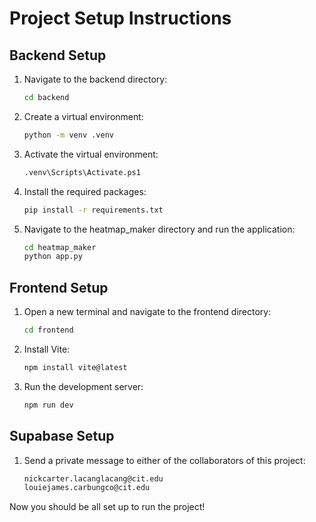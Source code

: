 # Project Setup Instructions

## Backend Setup

1. Navigate to the backend directory:

   ```bash
   cd backend
   ```

2. Create a virtual environment:

   ```bash
   python -m venv .venv
   ```

3. Activate the virtual environment:

   ```bash
   .venv\Scripts\Activate.ps1
   ```

4. Install the required packages:

   ```bash
   pip install -r requirements.txt
   ```

5. Navigate to the heatmap_maker directory and run the application:
   ```bash
   cd heatmap_maker
   python app.py
   ```

## Frontend Setup

1. Open a new terminal and navigate to the frontend directory:

   ```bash
   cd frontend
   ```

2. Install Vite:

   ```bash
   npm install vite@latest
   ```

3. Run the development server:
   ```bash
   npm run dev
   ```

## Supabase Setup

1. Send a private message to either of the collaborators of this project:
   ```bash
   nickcarter.lacanglacang@cit.edu
   louiejames.carbungco@cit.edu
   ```

Now you should be all set up to run the project!
